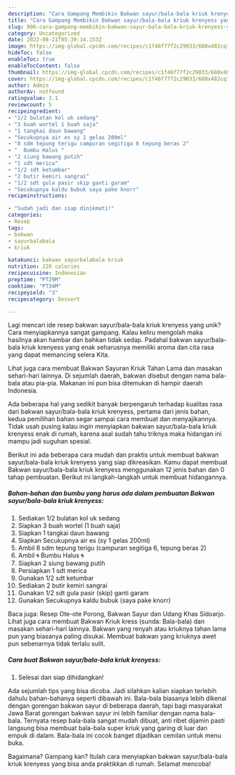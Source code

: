```yaml
---
description: "Cara Gampang Membikin Bakwan sayur/bala-bala kriuk krenyess yang Enak"
title: "Cara Gampang Membikin Bakwan sayur/bala-bala kriuk krenyess yang Enak"
slug: 906-cara-gampang-membikin-bakwan-sayur-bala-bala-kriuk-krenyess-yang-enak
category: Uncategorized
date: 2022-08-21T05:39:14.153Z
image: https://img-global.cpcdn.com/recipes/c1f46f77f2c29033/680x482cq70/bakwan-sayurbala-bala-kriuk-krenyess-foto-resep-utama.jpg
hideToc: false
enableToc: true
enableTocContent: false
thumbnail: https://img-global.cpcdn.com/recipes/c1f46f77f2c29033/680x482cq70/bakwan-sayurbala-bala-kriuk-krenyess-foto-resep-utama.jpg
cover: https://img-global.cpcdn.com/recipes/c1f46f77f2c29033/680x482cq70/bakwan-sayurbala-bala-kriuk-krenyess-foto-resep-utama.jpg
author: Admin
authorAv: notfound
ratingvalue: 3.1
reviewcount: 5
recipeingredient:
- "1/2 bulatan kol uk sedang"
- "3 buah wortel 1 buah saja"
- "1 tangkai daun bawang"
- "Secukupnya air es sy 1 gelas 200ml"
- "8 sdm tepung terigu campuran segitiga 6 tepung beras 2"
- "  Bumbu Halus "
- "2 siung bawang putih"
- "1 sdt merica"
- "1/2 sdt ketumbar"
- "2 butir kemiri sangrai"
- "1/2 sdt gula pasir skip ganti garam"
- "Secukupnya kaldu bubuk saya pake knorr"
recipeinstructions:

- "Sudah jadi dan siap dinikmati!"
categories:
- Resep
tags:
- bakwan
- sayurbalabala
- kriuk

katakunci: bakwan sayurbalabala kriuk 
nutrition: 220 calories
recipecuisine: Indonesian
preptime: "PT29M"
cooktime: "PT34M"
recipeyield: "3"
recipecategory: Dessert

---
```





Lagi mencari ide resep bakwan sayur/bala-bala kriuk krenyess yang unik? Cara menyiapkannya sangat gampang. Kalau keliru mengolah maka hasilnya akan hambar dan bahkan tidak sedap. Padahal bakwan sayur/bala-bala kriuk krenyess yang enak seharusnya memiliki aroma dan cita rasa yang dapat memancing selera Kita.





Lihat juga cara membuat Bakwan Sayuran Kriuk Tahan Lama dan masakan sehari-hari lainnya. Di sejumlah daerah, bakwan disebut dengan nama bala-bala atau pia-pia. Makanan ini pun bisa ditemukan di hampir daerah Indonesia.

Ada beberapa hal yang sedikit banyak berpengaruh terhadap kualitas rasa dari bakwan sayur/bala-bala kriuk krenyess, pertama dari jenis bahan, kedua pemilihan bahan segar sampai cara membuat dan menyajikannya. Tidak usah pusing kalau ingin menyiapkan bakwan sayur/bala-bala kriuk krenyess enak di rumah, karena asal sudah tahu triknya maka hidangan ini mampu jadi suguhan spesial.






Berikut ini ada beberapa cara mudah dan praktis untuk membuat bakwan sayur/bala-bala kriuk krenyess yang siap dikreasikan. Kamu dapat membuat Bakwan sayur/bala-bala kriuk krenyess menggunakan 12 jenis bahan dan 0 tahap pembuatan. Berikut ini langkah-langkah untuk membuat hidangannya.

<!--inarticleads1-->

##### Bahan-bahan dan bumbu yang harus ada dalam pembuatan Bakwan sayur/bala-bala kriuk krenyess:

1. Sediakan 1/2 bulatan kol uk sedang
1. Siapkan 3 buah wortel (1 buah saja)
1. Siapkan 1 tangkai daun bawang
1. Siapkan Secukupnya air es (sy 1 gelas 200ml)
1. Ambil 8 sdm tepung terigu (campuran segitiga 6, tepung beras 2)
1. Ambil  🌀 Bumbu Halus 🌀
1. Siapkan 2 siung bawang putih
1. Persiapkan 1 sdt merica
1. Gunakan 1/2 sdt ketumbar
1. Sediakan 2 butir kemiri sangrai
1. Gunakan 1/2 sdt gula pasir (skip) ganti garam
1. Gunakan Secukupnya kaldu bubuk (saya pake knorr)


Baca juga: Resep Ote-ote Porong, Bakwan Sayur dan Udang Khas Sidoarjo. Lihat juga cara membuat Bakwan Kriuk kress (sunda: Bala-bala) dan masakan sehari-hari lainnya. Bakwan yang renyah atau kriuknya tahan lama pun yang biasanya paling disukai. Membuat bakwan yang kriuknya awet pun sebenarnya tidak terlalu sulit. 

<!--inarticleads2-->

##### Cara buat Bakwan sayur/bala-bala kriuk krenyess:


1. Selesai dan siap dihidangkan!

Ada sejumlah tips yang bisa dicoba. Jadi silahkan kalian siapkan terlebih dahulu bahan-bahanya seperti dibawah ini. Bala-bala biasanya lebih dikenal dengan gorengan bakwan sayur di beberapa daerah, tapi bagi masyarakat Jawa Barat gorengan bakwan sayur ini lebih familiar dengan nama bala-bala. Ternyata resep bala-bala sangat mudah dibuat, anti ribet dijamin pasti langsung bisa membuat bala-bala super kriuk yang garing di luar dan empuk di dalam. Bala-bala ini cocok banget dijadikan cemilan untuk menu buka. 

Bagaimana? Gampang kan? Itulah cara menyiapkan bakwan sayur/bala-bala kriuk krenyess yang bisa anda praktikkan di rumah. Selamat mencoba!
